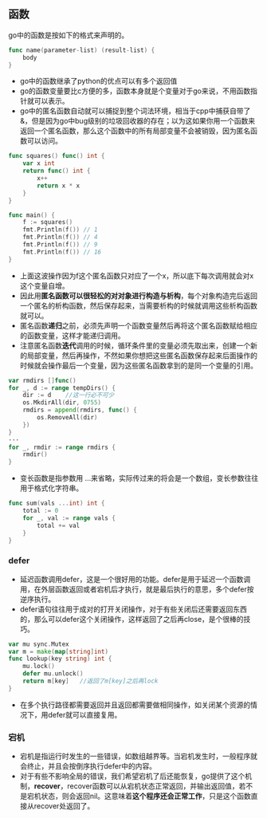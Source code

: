 ## 函数
go中的函数是按如下的格式来声明的。
```go
func name(parameter-list) (result-list) {
    body
}
```
- go中的函数继承了python的优点可以有多个返回值
- go的函数变量要比c方便的多，函数本身就是个变量对于go来说，不用函数指针就可以表示。
- go中的匿名函数自动就可以捕捉到整个词法环境，相当于cpp中捕获自带了&，但是因为go中bug级别的垃圾回收器的存在；以为这如果你用一个函数来返回一个匿名函数，那么这个函数中的所有局部变量不会被销毁，因为匿名函数可以访问。
```go
func squares() func() int {
    var x int
    return func() int {
        x++
        return x * x
    }
}

func main() {
    f := squares()
    fmt.Println(f()) // 1
    fmt.Println(f()) // 4
    fmt.Println(f()) // 9
    fmt.Println(f()) // 16
}
```
- 上面这波操作因为f这个匿名函数只对应了一个x，所以底下每次调用就会对x这个变量自增。
- 因此用**匿名函数可以很轻松的对对象进行构造与析构**，每个对象构造完后返回一个匿名的析构函数，然后保存起来，当需要析构的时候就调用这些析构函数就可以。
- 匿名函数**递归**之前，必须先声明一个函数变量然后再将这个匿名函数赋给相应的函数变量，这样才能递归调用。
- 注意匿名函数**迭代**调用的时候，循环条件里的变量必须先取出来，创建一个新的局部变量，然后再操作，不然如果你想把这些匿名函数保存起来后面操作的时候就会操作最后一个变量，因为这些匿名函数拿到的是同一个变量的引用。
```go
var rmdirs []func()
for _, d := range tempDirs() {
    dir := d    //这一行必不可少
    os.MkdirAll(dir, 0755)
    rmdirs = append(rmdirs, func() {
        os.RemoveAll(dir)
    })
}
···
for _, rmdir := range rmdirs {
    rmdir() 
}
```
- 变长函数是指参数用 ...来省略，实际传过来的将会是一个数组，变长参数往往用于格式化字符串。
```go
func sum(vals ...int) int {
    total := 0
    for _, val := range vals {
        total += val
    }
}
```
### defer
- 延迟函数调用defer，这是一个很好用的功能。defer是用于延迟一个函数调用，在外层函数返回或者宕机后才执行，就是最后执行的意思，多个defer按逆序执行。
- defer语句往往用于成对的打开关闭操作，对于有些关闭后还需要返回东西的，那么可以defer这个关闭操作，这样返回了之后再close，是个很棒的技巧。
```go
var mu sync.Mutex
var m = make(map[string]int)
func lookup(key string) int {
    mu.lock()
    defer mu.unlock()
    return m[key]   //返回了m[key]之后再lock
}
```
- 在多个执行路径都需要返回并且返回都需要做相同操作，如关闭某个资源的情况下，用defer就可以直接复用。
### 宕机
- 宕机是指运行时发生的一些错误，如数组越界等。当宕机发生时，一般程序就会终止，并且会按倒序执行defer中的内容。
- 对于有些不影响全局的错误，我们希望宕机了后还能恢复，go提供了这个机制，**recover**，recover函数可以从宕机状态正常返回，并输出返回值，若不是宕机状态，则会返回nil。这意味着**这个程序还会正常工作**，只是这个函数直接从recover处返回了。